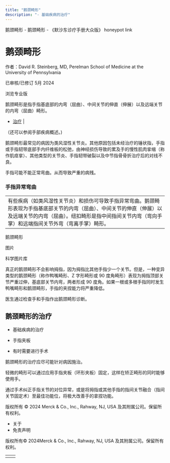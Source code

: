 ```yaml
---
title: "鹅颈畸形"
description: "- 基础疾病的治疗"
---
```


﻿鹅颈畸形 \- 鹅颈畸形 \- 《默沙东诊疗手册大众版》 honeypot link

# 鹅颈畸形

作者：David R. Steinberg, MD, Perelman School of Medicine at the University of
Pennsylvania

已审核/已修订 5月 2024

浏览专业版

鹅颈畸形是指手指基底部的内弯（屈曲）、中间关节的伸直（伸展）以及远端关节的内弯（屈曲）畸形。

- [治疗](#治疗_v8984842_zh) \|

（还可以参阅手部疾病概述。)

鹅颈畸形最常见的病因为类风湿性关节炎。其他原因包括未经治疗的锤状指，手指或手指韧带底部手内纤维板的松弛，由神经损伤导致的累及手的慢性肌肉挛缩（称作肌痉挛）、其他类型的关节炎、手指韧带破裂以及中节指骨骨折治疗后的对线不良。

手指可能不能正常弯曲。从而导致严重的病残。

### 手指异常弯曲

|     |
| --- |
| 有些疾病（如类风湿性关节炎）和损伤可导致手指异常弯曲。鹅颈畸形表现为手指基底部关节的内弯（屈曲）、中间关节的伸直（伸展）以及远端关节的内弯（屈曲）。纽扣畸形是指中间指间关节内弯（弯向手掌）和远端指间关节外弯（弯离手掌）畸形。<br> |

鹅颈畸形



图片

科学图片库

真正的鹅颈畸形不会影响拇指，因为拇指比其他手指少一个关节。但是，一种变异类型的鹅颈畸形（称作鸭嘴畸形、Z 字形畸形或 90 度角畸形）表现为拇指顶部关节严重过伸，基底部关节内弯，两者形成 90 度角。如果一根或多根手指同时发生鸭嘴畸形和鹅颈畸形，手指的夹捏能力将严重降低。

医生通过检查手和手指作出鹅颈畸形诊断。

## 鹅颈畸形的治疗

- 基础疾病的治疗

- 手指夹板

- 有时需要进行手术


鹅颈畸形的治疗应尽可能针对病因施治。

轻微的畸形可以通过应用手指夹板（环形夹板）固定，这样在矫正畸形的同时能够使用手。

通过手术纠正手指关节的对位异常，或是将拇指或其他手指的指间关节融合（指间关节固定术）至最佳功能位，将极大改善手的拿捏功能。



版权所有 © 2024
Merck & Co., Inc., Rahway, NJ, USA 及其附属公司。保留所有权利。

- 关于
- 免责声明

版权所有© 2024Merck & Co., Inc., Rahway, NJ, USA 及其附属公司。保留所有权利。

|     |     |
| --- | --- |
|  |  |
